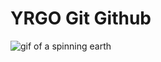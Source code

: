 # YRGO Git Github

![gif of a spinning earth](https://upload.wikimedia.org/wikipedia/commons/2/2c/Rotating_earth_%28large%29.gif)